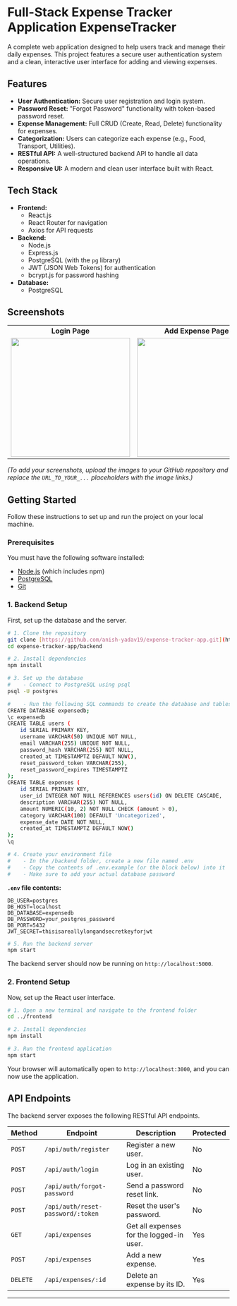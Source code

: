 # Full-Stack Expense Tracker Application ExpenseTracker

A complete web application designed to help users track and manage their daily expenses. This project features a secure user authentication system and a clean, interactive user interface for adding and viewing expenses.

## Features

* **User Authentication:** Secure user registration and login system.
* **Password Reset:** "Forgot Password" functionality with token-based password reset.
* **Expense Management:** Full CRUD (Create, Read, Delete) functionality for expenses.
* **Categorization:** Users can categorize each expense (e.g., Food, Transport, Utilities).
* **RESTful API:** A well-structured backend API to handle all data operations.
* **Responsive UI:** A modern and clean user interface built with React.

## Tech Stack

* **Frontend:**
    * React.js
    * React Router for navigation
    * Axios for API requests
* **Backend:**
    * Node.js
    * Express.js
    * PostgreSQL (with the `pg` library)
    * JWT (JSON Web Tokens) for authentication
    * bcrypt.js for password hashing
* **Database:**
    * PostgreSQL

## Screenshots

<table>
  <tr>
    <td align="center"><strong>Login Page</strong></td>
    <td align="center"><strong>Add Expense Page</strong></td>
     <td align="center"><strong>View Expenses Page</strong></td>
  </tr>
  <tr>
    <td><img src="URL_TO_YOUR_LOGIN_SCREENSHOT" width="270"></td>
    <td><img src="URL_TO_YOUR_ADD_EXPENSE_SCREENSHOT" width="270"></td>
    <td><img src="URL_TO_YOUR_VIEW_EXPENSES_SCREENSHOT" width="270"></td>
  </tr>
</table>

*(To add your screenshots, upload the images to your GitHub repository and replace the `URL_TO_YOUR_...` placeholders with the image links.)*

## Getting Started

Follow these instructions to set up and run the project on your local machine.

### Prerequisites

You must have the following software installed:
* [Node.js](https://nodejs.org/) (which includes npm)
* [PostgreSQL](https://www.postgresql.org/download/)
* [Git](https://git-scm.com/downloads)

### 1. Backend Setup

First, set up the database and the server.

```bash
# 1. Clone the repository
git clone [https://github.com/anish-yadav19/expense-tracker-app.git](https://github.com/your-username/expense-tracker-app.git)
cd expense-tracker-app/backend

# 2. Install dependencies
npm install

# 3. Set up the database
#    - Connect to PostgreSQL using psql
psql -U postgres

#    - Run the following SQL commands to create the database and tables
CREATE DATABASE expensedb;
\c expensedb
CREATE TABLE users (
    id SERIAL PRIMARY KEY,
    username VARCHAR(50) UNIQUE NOT NULL,
    email VARCHAR(255) UNIQUE NOT NULL,
    password_hash VARCHAR(255) NOT NULL,
    created_at TIMESTAMPTZ DEFAULT NOW(),
    reset_password_token VARCHAR(255),
    reset_password_expires TIMESTAMPTZ
);
CREATE TABLE expenses (
    id SERIAL PRIMARY KEY,
    user_id INTEGER NOT NULL REFERENCES users(id) ON DELETE CASCADE,
    description VARCHAR(255) NOT NULL,
    amount NUMERIC(10, 2) NOT NULL CHECK (amount > 0),
    category VARCHAR(100) DEFAULT 'Uncategorized',
    expense_date DATE NOT NULL,
    created_at TIMESTAMPTZ DEFAULT NOW()
);
\q

# 4. Create your environment file
#    - In the /backend folder, create a new file named .env
#    - Copy the contents of .env.example (or the block below) into it
#    - Make sure to add your actual database password
```

**`.env` file contents:**
```env
DB_USER=postgres
DB_HOST=localhost
DB_DATABASE=expensedb
DB_PASSWORD=your_postgres_password
DB_PORT=5432
JWT_SECRET=thisisareallylongandsecretkeyforjwt
```

```bash
# 5. Run the backend server
npm start
```
The backend server should now be running on `http://localhost:5000`.

### 2. Frontend Setup

Now, set up the React user interface.

```bash
# 1. Open a new terminal and navigate to the frontend folder
cd ../frontend

# 2. Install dependencies
npm install

# 3. Run the frontend application
npm start
```
Your browser will automatically open to `http://localhost:3000`, and you can now use the application.

## API Endpoints

The backend server exposes the following RESTful API endpoints.

| Method | Endpoint                    | Description                           | Protected |
|--------|-----------------------------|---------------------------------------|-----------|
| `POST` | `/api/auth/register`        | Register a new user.                  | No        |
| `POST` | `/api/auth/login`           | Log in an existing user.              | No        |
| `POST` | `/api/auth/forgot-password` | Send a password reset link.           | No        |
| `POST` | `/api/auth/reset-password/:token` | Reset the user's password.      | No        |
| `GET`  | `/api/expenses`             | Get all expenses for the logged-in user. | Yes       |
| `POST` | `/api/expenses`             | Add a new expense.                    | Yes       |
| `DELETE`| `/api/expenses/:id`        | Delete an expense by its ID.          | Yes       |

---
